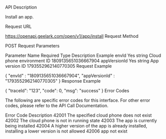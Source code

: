 API Description

Install an app.

Request URL

https://openapi.geelark.com/open/v1/app/install
Request Method

POST
Request Parameters

Parameter Name	Required	Type	Description	Example
envId	Yes	string	Cloud phone environment ID	1809135651036667904
appVersionId	Yes	string	App version ID	1793552962140770305
Request Example

{
 "envId" : "1809135651036667904",
 "appVersionId" : "1793552962140770305"
}
Response Example

{
 "traceId": "123",
 "code": 0,
 "msg": "success"
}
Error Codes

The following are specific error codes for this interface. For other error codes, please refer to the API Call Documentation.

Error Code	Description
42001	The specified cloud phone does not exist
42002	The cloud phone is not in running state
42003	The app is currently being installed
42004	A higher version of the app is already installed, installing a lower version is not allowed
42006	app not exist